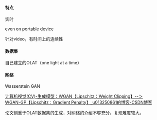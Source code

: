 #### 特点

实时

even on portable device

针对video，有时间上的连续性

#### 数据集

自己建立的OLAT（one light at a time）

#### 网络

Wasserstein GAN

[计算机视觉(CV)-生成模型：WGAN【Lipschitz：Weight Clipping】--＞ WGAN-GP【Lipschitz：Gradient Penalty】_u013250861的博客-CSDN博客](https://blog.csdn.net/u013250861/article/details/112130221)



论文侧重于OLAT数据集的生成，对网络的介绍不够充分，复现难度较大。